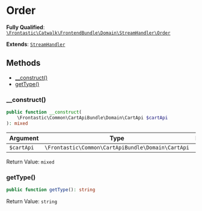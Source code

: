 #  Order

**Fully Qualified**: [`\Frontastic\Catwalk\FrontendBundle\Domain\StreamHandler\Order`](../../../../../src/php/FrontendBundle/Domain/StreamHandler/Order.php)

**Extends**: [`StreamHandler`](../StreamHandler.md)

## Methods

* [__construct()](#__construct)
* [getType()](#gettype)

### __construct()

```php
public function __construct(
    \Frontastic\Common\CartApiBundle\Domain\CartApi $cartApi
): mixed
```

Argument|Type|Default|Description
--------|----|-------|-----------
`$cartApi`|`\Frontastic\Common\CartApiBundle\Domain\CartApi`||

Return Value: `mixed`

### getType()

```php
public function getType(): string
```

Return Value: `string`

